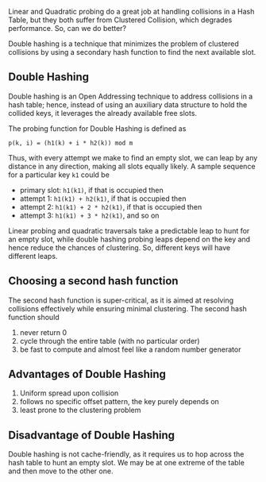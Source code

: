 Linear and Quadratic probing do a great job at handling collisions in a Hash Table, but they both suffer from Clustered Collision, which degrades performance. So, can we do better?

Double hashing is a technique that minimizes the problem of clustered collisions by using a secondary hash function to find the next available slot.

## Double Hashing

Double hashing is an Open Addressing technique to address collisions in a hash table; hence, instead of using an auxiliary data structure to hold the collided keys, it leverages the already available free slots.

The probing function for Double Hashing is defined as

```
p(k, i) = (h1(k) + i * h2(k)) mod m
```

Thus, with every attempt we make to find an empty slot, we can leap by any distance in any direction, making all slots equally likely. A sample sequence for a particular key `k1` could be

- primary slot: `h1(k1)`, if that is occupied then
- attempt 1: `h1(k1) + h2(k1)`, if that is occupied then
- attempt 2: `h1(k1) + 2 * h2(k1)`, if that is occupied then
- attempt 3: `h1(k1) + 3 * h2(k1)`, and so on

Linear probing and quadratic traversals take a predictable leap to hunt for an empty slot, while double hashing probing leaps depend on the key and hence reduce the chances of clustering. So, different keys will have different leaps.

## Choosing a second hash function

The second hash function is super-critical, as it is aimed at resolving collisions effectively while ensuring minimal clustering. The second hash function should

1. never return 0
2. cycle through the entire table (with no particular order)
3. be fast to compute and almost feel like a random number generator

## Advantages of Double Hashing

1. Uniform spread upon collision
2. follows no specific offset pattern, the key purely depends on
3. least prone to the clustering problem

## Disadvantage of Double Hashing

Double hashing is not cache-friendly, as it requires us to hop across the hash table to hunt an empty slot. We may be at one extreme of the table and then move to the other one.